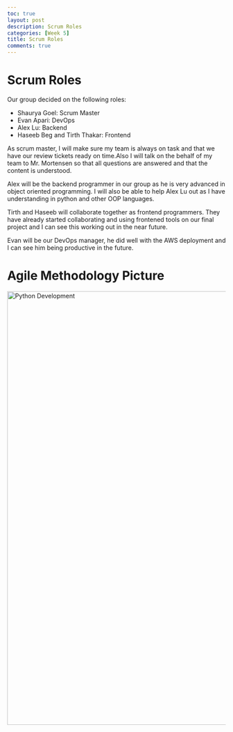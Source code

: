 ```yaml
---
toc: true
layout: post
description: Scrum Roles
categories: [Week 5]
title: Scrum Roles
comments: true
--- 
```



# Scrum Roles

Our group decided on the following roles:

- Shaurya Goel: Scrum Master
- Evan Apari: DevOps
- Alex Lu: Backend
- Haseeb Beg and Tirth Thakar: Frontend

As scrum master, I will make sure my team is always on task and that we have our review tickets ready on time.Also I will talk on the behalf of my team to Mr. Mortensen so that all questions are answered and that the content is understood. 

Alex will be the backend programmer in our group as he is very advanced in object oriented programming. I will also be able to help Alex Lu out as I have understanding in python and other OOP languages.

Tirth and Haseeb will collaborate together as frontend programmers. They have already started collaborating and using frontened tools on our final project and I can see this working out in the near future.

Evan will be our DevOps manager, he did well with the AWS deployment and I can see him being productive in the future.


# Agile Methodology Picture

<img class="card-img-top" src="/FastPagesSTG/images/kasdf.png" alt="Python Development" height="1000">
